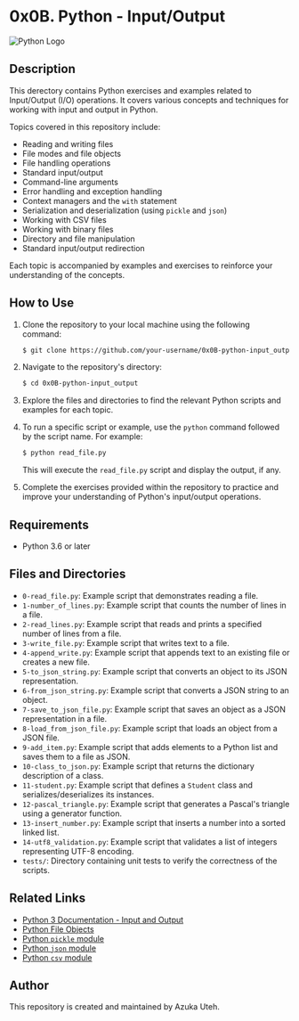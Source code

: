 # 0x0B. Python - Input/Output

![Python Logo](https://upload.wikimedia.org/wikipedia/commons/thumb/c/c3/Python-logo-notext.svg/200px-Python-logo-notext.svg.png)

## Description

This derectory contains Python exercises and examples related to Input/Output (I/O) operations. It covers various concepts and techniques for working with input and output in Python.

Topics covered in this repository include:

- Reading and writing files
- File modes and file objects
- File handling operations
- Standard input/output
- Command-line arguments
- Error handling and exception handling
- Context managers and the `with` statement
- Serialization and deserialization (using `pickle` and `json`)
- Working with CSV files
- Working with binary files
- Directory and file manipulation
- Standard input/output redirection

Each topic is accompanied by examples and exercises to reinforce your understanding of the concepts.

## How to Use

1. Clone the repository to your local machine using the following command:

   ```bash
   $ git clone https://github.com/your-username/0x0B-python-input_output.git
   ```

2. Navigate to the repository's directory:

   ```bash
   $ cd 0x0B-python-input_output
   ```

3. Explore the files and directories to find the relevant Python scripts and examples for each topic.

4. To run a specific script or example, use the `python` command followed by the script name. For example:

   ```bash
   $ python read_file.py
   ```

   This will execute the `read_file.py` script and display the output, if any.

5. Complete the exercises provided within the repository to practice and improve your understanding of Python's input/output operations.

## Requirements

- Python 3.6 or later

## Files and Directories

- `0-read_file.py`: Example script that demonstrates reading a file.
- `1-number_of_lines.py`: Example script that counts the number of lines in a file.
- `2-read_lines.py`: Example script that reads and prints a specified number of lines from a file.
- `3-write_file.py`: Example script that writes text to a file.
- `4-append_write.py`: Example script that appends text to an existing file or creates a new file.
- `5-to_json_string.py`: Example script that converts an object to its JSON representation.
- `6-from_json_string.py`: Example script that converts a JSON string to an object.
- `7-save_to_json_file.py`: Example script that saves an object as a JSON representation in a file.
- `8-load_from_json_file.py`: Example script that loads an object from a JSON file.
- `9-add_item.py`: Example script that adds elements to a Python list and saves them to a file as JSON.
- `10-class_to_json.py`: Example script that returns the dictionary description of a class.
- `11-student.py`: Example script that defines a `Student` class and serializes/deserializes its instances.
- `12-pascal_triangle.py`: Example script that generates a Pascal's triangle using a generator function.
- `13-insert_number.py`: Example script that inserts a number into a sorted linked list.
- `14-utf8_validation.py`: Example script that validates a list of integers representing UTF-8 encoding.
- `tests/`: Directory containing unit tests to verify the correctness of the scripts.

## Related Links

- [Python 3 Documentation - Input and Output](https://docs.python.org/3/tutorial/inputoutput.html)
- [Python File Objects](https://docs.python.org/3/library/stdtypes.html#file-objects)
- [Python `pickle` module](https://docs.python.org/3/library/pickle.html)
- [Python `json` module](https://docs.python.org/3/library/json.html)
- [Python `csv` module](https://docs.python.org/3/library/csv.html)

## Author

This repository is created and maintained by Azuka Uteh.

